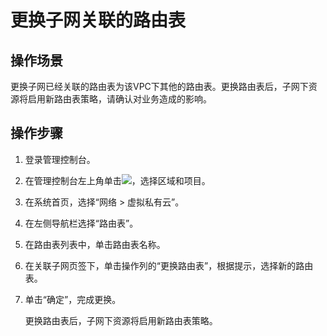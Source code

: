 # 更换子网关联的路由表<a name="vpc_route01_0008"></a>

## 操作场景<a name="zh-cn_topic_0212076963_s974a02c09b8e44f59dcc9335de2d030a"></a>

更换子网已经关联的路由表为该VPC下其他的路由表。更换路由表后，子网下资源将启用新路由表策略，请确认对业务造成的影响。

## 操作步骤<a name="zh-cn_topic_0212076963_section818161419224"></a>

1.  登录管理控制台。
2.  在管理控制台左上角单击![](figures/icon-region-1.png)，选择区域和项目。
3.  在系统首页，选择“网络 \> 虚拟私有云”。
4.  在左侧导航栏选择“路由表”。
5.  在路由表列表中，单击路由表名称。
6.  在关联子网页签下，单击操作列的“更换路由表”，根据提示，选择新的路由表。
7.  单击“确定”，完成更换。

    更换路由表后，子网下资源将启用新路由表策略。


